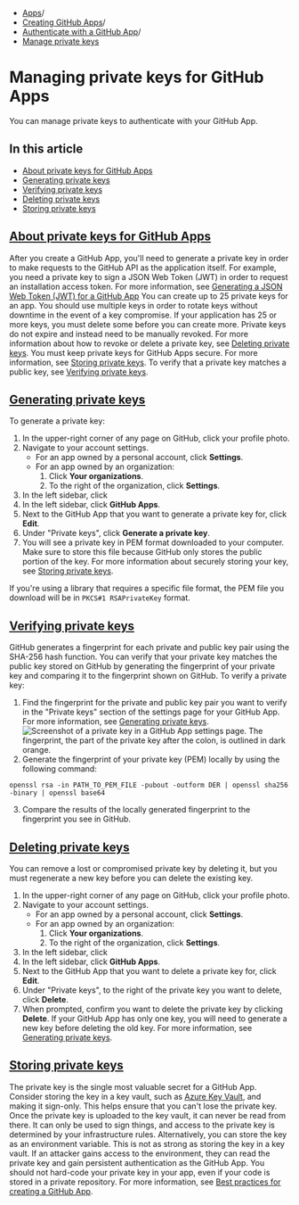   * [Apps](https://docs.github.com/en/apps "Apps")/
  * [Creating GitHub Apps](https://docs.github.com/en/apps/creating-github-apps "Creating GitHub Apps")/
  * [Authenticate with a GitHub App](https://docs.github.com/en/apps/creating-github-apps/authenticating-with-a-github-app "Authenticate with a GitHub App")/
  * [Manage private keys](https://docs.github.com/en/apps/creating-github-apps/authenticating-with-a-github-app/managing-private-keys-for-github-apps "Manage private keys")


# Managing private keys for GitHub Apps
You can manage private keys to authenticate with your GitHub App.
## In this article
  * [About private keys for GitHub Apps](https://docs.github.com/en/apps/creating-github-apps/authenticating-with-a-github-app/managing-private-keys-for-github-apps#about-private-keys-for-github-apps)
  * [Generating private keys](https://docs.github.com/en/apps/creating-github-apps/authenticating-with-a-github-app/managing-private-keys-for-github-apps#generating-private-keys)
  * [Verifying private keys](https://docs.github.com/en/apps/creating-github-apps/authenticating-with-a-github-app/managing-private-keys-for-github-apps#verifying-private-keys)
  * [Deleting private keys](https://docs.github.com/en/apps/creating-github-apps/authenticating-with-a-github-app/managing-private-keys-for-github-apps#deleting-private-keys)
  * [Storing private keys](https://docs.github.com/en/apps/creating-github-apps/authenticating-with-a-github-app/managing-private-keys-for-github-apps#storing-private-keys)


## [About private keys for GitHub Apps](https://docs.github.com/en/apps/creating-github-apps/authenticating-with-a-github-app/managing-private-keys-for-github-apps#about-private-keys-for-github-apps)
After you create a GitHub App, you'll need to generate a private key in order to make requests to the GitHub API as the application itself. For example, you need a private key to sign a JSON Web Token (JWT) in order to request an installation access token. For more information, see [Generating a JSON Web Token (JWT) for a GitHub App](https://docs.github.com/en/apps/creating-github-apps/authenticating-with-a-github-app/generating-a-json-web-token-jwt-for-a-github-app)
You can create up to 25 private keys for an app. You should use multiple keys in order to rotate keys without downtime in the event of a key compromise. If your application has 25 or more keys, you must delete some before you can create more.
Private keys do not expire and instead need to be manually revoked. For more information about how to revoke or delete a private key, see [Deleting private keys](https://docs.github.com/en/apps/creating-github-apps/authenticating-with-a-github-app/managing-private-keys-for-github-apps#deleting-private-keys).
You must keep private keys for GitHub Apps secure. For more information, see [Storing private keys](https://docs.github.com/en/apps/creating-github-apps/authenticating-with-a-github-app/managing-private-keys-for-github-apps#storing-private-keys).
To verify that a private key matches a public key, see [Verifying private keys](https://docs.github.com/en/apps/creating-github-apps/authenticating-with-a-github-app/managing-private-keys-for-github-apps#verifying-private-keys).
## [Generating private keys](https://docs.github.com/en/apps/creating-github-apps/authenticating-with-a-github-app/managing-private-keys-for-github-apps#generating-private-keys)
To generate a private key:
  1. In the upper-right corner of any page on GitHub, click your profile photo.
  2. Navigate to your account settings.
     * For an app owned by a personal account, click **Settings**.
     * For an app owned by an organization: 
       1. Click **Your organizations**.
       2. To the right of the organization, click **Settings**.
  3. In the left sidebar, click 
  4. In the left sidebar, click **GitHub Apps**.
  5. Next to the GitHub App that you want to generate a private key for, click **Edit**.
  6. Under "Private keys", click **Generate a private key**.
  7. You will see a private key in PEM format downloaded to your computer. Make sure to store this file because GitHub only stores the public portion of the key. For more information about securely storing your key, see [Storing private keys](https://docs.github.com/en/apps/creating-github-apps/authenticating-with-a-github-app/managing-private-keys-for-github-apps#storing-private-keys).


If you're using a library that requires a specific file format, the PEM file you download will be in `PKCS#1 RSAPrivateKey` format.
## [Verifying private keys](https://docs.github.com/en/apps/creating-github-apps/authenticating-with-a-github-app/managing-private-keys-for-github-apps#verifying-private-keys)
GitHub generates a fingerprint for each private and public key pair using the SHA-256 hash function. You can verify that your private key matches the public key stored on GitHub by generating the fingerprint of your private key and comparing it to the fingerprint shown on GitHub.
To verify a private key:
  1. Find the fingerprint for the private and public key pair you want to verify in the "Private keys" section of the settings page for your GitHub App. For more information, see [Generating private keys](https://docs.github.com/en/apps/creating-github-apps/authenticating-with-a-github-app/managing-private-keys-for-github-apps#generating-private-keys).
![Screenshot of a private key in a GitHub App settings page. The fingerprint, the part of the private key after the colon, is outlined in dark orange.](https://docs.github.com/assets/cb-38464/images/github-apps/github-apps-private-key-fingerprint.png)
  2. Generate the fingerprint of your private key (PEM) locally by using the following command:
```
openssl rsa -in PATH_TO_PEM_FILE -pubout -outform DER | openssl sha256 -binary | openssl base64

```

  3. Compare the results of the locally generated fingerprint to the fingerprint you see in GitHub.


## [Deleting private keys](https://docs.github.com/en/apps/creating-github-apps/authenticating-with-a-github-app/managing-private-keys-for-github-apps#deleting-private-keys)
You can remove a lost or compromised private key by deleting it, but you must regenerate a new key before you can delete the existing key.
  1. In the upper-right corner of any page on GitHub, click your profile photo.
  2. Navigate to your account settings. 
     * For an app owned by a personal account, click **Settings**.
     * For an app owned by an organization: 
       1. Click **Your organizations**.
       2. To the right of the organization, click **Settings**.
  3. In the left sidebar, click 
  4. In the left sidebar, click **GitHub Apps**.
  5. Next to the GitHub App that you want to delete a private key for, click **Edit**.
  6. Under "Private keys", to the right of the private key you want to delete, click **Delete**.
  7. When prompted, confirm you want to delete the private key by clicking **Delete**. If your GitHub App has only one key, you will need to generate a new key before deleting the old key. For more information, see [Generating private keys](https://docs.github.com/en/apps/creating-github-apps/authenticating-with-a-github-app/managing-private-keys-for-github-apps#generating-private-keys).


## [Storing private keys](https://docs.github.com/en/apps/creating-github-apps/authenticating-with-a-github-app/managing-private-keys-for-github-apps#storing-private-keys)
The private key is the single most valuable secret for a GitHub App. Consider storing the key in a key vault, such as [Azure Key Vault](https://azure.microsoft.com/en-gb/products/key-vault), and making it sign-only. This helps ensure that you can't lose the private key. Once the private key is uploaded to the key vault, it can never be read from there. It can only be used to sign things, and access to the private key is determined by your infrastructure rules.
Alternatively, you can store the key as an environment variable. This is not as strong as storing the key in a key vault. If an attacker gains access to the environment, they can read the private key and gain persistent authentication as the GitHub App.
You should not hard-code your private key in your app, even if your code is stored in a private repository.
For more information, see [Best practices for creating a GitHub App](https://docs.github.com/en/apps/creating-github-apps/setting-up-a-github-app/best-practices-for-creating-a-github-app).
